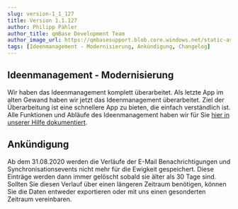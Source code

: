 ```yaml
---
slug: version-1_1_127
title: Version 1.1.127
author: Philipp Pähler
author_title: qmBase Development Team
author_image_url: https://qmbasesupport.blob.core.windows.net/static-assets/img/persons/paehler_round.png
tags: [Ideenmanagement - Modernisierung, Ankündigung, Changelog]
---
```


## Ideenmanagement - Modernisierung

Wir haben das Ideenmanagement komplett überarbeitet. Als letzte App im alten Gewand haben wir jetzt das Ideenmanagement überarbeitet. Ziel der Überarbeitung ist eine schnellere App zu bieten, die einfach verständlich ist. Alle Funktionen und Abläufe des Ideenmanagement haben wir für Sie [hier in unserer Hilfe dokumentiert](https://app.qmbase.com/Account/findworkspace?returnUrl=/help).

## Ankündigung

Ab dem 31.08.2020 werden die Verläufe der E-Mail Benachrichtigungen und Synchronisationsevents nicht mehr für die Ewigkeit gespeichert. Diese Einträge werden dann immer gelöscht sobald sie älter als 30 Tage sind. Sollten Sie diesen Verlauf über einen längeren Zeitraum benötigen, können Sie die Daten entweder exportieren oder mit uns einen gesonderten Zeitraum vereinbaren.
